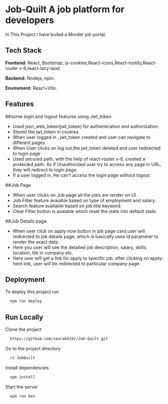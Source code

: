 
# Job-Quilt A job platform for developers

In This Project I have builed a Morder job portal.



## Tech Stack

**Frontend:** React, Bootstrap, js-cookies,React-icons,React-tostify,React-router v-6,react-lazy-laod.

**Backend:** Nodejs, npm.

**Enviroment:** React+Vite.







## Features
##some login and logout features using Jwt_token.

- Used json_web_token(jwt_token) for authentication and authorization.
- Stored the jwt_token in cookies.
- When user logged in , jwt_token created and user can navigate to different pages.
- When User clicks on log out,the jwt_token deleted and user redirected to login page
- Used secured path, with the help of react-router v-6, created a protected path. As if Unauthorized user try to access any page in URL, they will redirect to login page.
- If a user logged in, He can't access the login page without logout.

##Job Page 
- When user clicks on Job page all the jobs are render on UI.
- Job Filter feature avaiable based on type of employment and salary.
- Search feature available based on job title keyword.
- Clear Filter button is avaiable which reset the state into default state.

##Job Details page.
- When user click on apply now button in job page card,user will redirected to job details page, which is basically uses id parameter to render the exact data.
- Here you user will see the detailed job description, salary, skills, location, life in company etc.
- Here user will get a link for apply to specific job. after clicking on apply-here link, user will be redirected to particular company page.





## Deployment

To deploy this project run

```bash
  npm run deploy
```


## Run Locally

Clone the project

```bash
  https://github.com/saurabh29r/Job-Quilt.git
```

Go to the project directory

```bash
  cd JobQuilt
```

Install dependencies

```bash
  npm install
```

Start the server

```bash
  npm run dev
```

